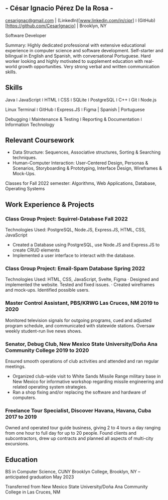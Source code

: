 ## - César Ignacio Pérez De la Rosa -

cesarignac@gmail.com | (LinkedIn)[www.linkedin.com/in/cipr] ǀ (GitHub)[https://github.com/CesarIgnacio] | Brooklyn, NY

Software Developer

Summary: Highly dedicated professional with extensive educational experience in computer science and software development. Self-starter and bilingual in English and Spanish, with conversational Portuguese. Hard worker looking and highly motivated to supplement education with real-world growth opportunities. Very strong verbal and written communication skills.

## Skills

Java ǀ JavaScript ǀ HTML ǀ CSS ǀ SQLite ǀ PostgreSQL ǀ C++ ǀ Git ǀ Node.js

Linux Terminal ǀ GitHub ǀ Express.JS ǀ Figma | Spanish | Portuguese

Debugging ǀ Maintenance & Testing ǀ Reporting & Documentation ǀ Information Technology

## Relevant Coursework

- Data Structure: Sequences, Associative structures, Sorting & Searching techniques.
- Human-Computer Interaction: User-Centered Design, Personas & Scenarios, Storyboarding & Prototyping, Interface Design, Wireframes & Mock-Ups.

Classes for Fall 2022 semester: Algorithms, Web Applications, Database, Operating Systems

## Work Experience & Projects

### Class Group Project: Squirrel-Database Fall 2022

Technologies Used: PostgreSQL, Node.JS, Express.JS, HTML, CSS, JavaScript

- Created a Database using PostgreSQL, use Node.JS and Express.JS to create CRUD elements
- Implemented a user interface to interact with the database.

### Class Group Project: Email-Spam Database Spring 2022

Technologies Used: HTML, CSS, JavaScript, Svelte, Figma
· Designed and implemented the website. Tested and fixed issues.
· Created wireframes and mock-ups. Identified possible users.

### Master Control Assistant, PBS/KRWG Las Cruces, NM 2019 to 2020

Monitored television signals for outgoing programs, cued and adjusted program schedule, and communicated with statewide stations. Oversaw weekly student-run live news shows.

### Senator, Debug Club, New Mexico State University/Doña Ana Community College 2019 to 2020

Ensured smooth operations of club activities and attended and ran regular meetings.

- Organized club-wide visit to White Sands Missile Range military base in New Mexico for informative workshop regarding missile engineering and related operating system strategies.
- Ran a shop fixing and/or replacing the software and hardware of computers.

### Freelance Tour Specialist, Discover Havana, Havana, Cuba 2017 to 2019

Owned and operated tour guide business, giving 2 to 4 tours a day ranging from one hour to full day for up to 20 people. Found clients and subcontractors, drew up contracts and planned all aspects of multi-city excursions.

## Education

BS in Computer Science, CUNY Brooklyn College, Brooklyn, NY – anticipated graduation May 2023

Transferred from New Mexico State University/Doña Ana Community College in Las Cruces, NM
